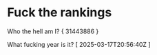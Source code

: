 # Fuck the rankings

Who the hell am I?
{ 31443886 }

What fucking year is it?
[ 2025-03-17T20:56:40Z ]
